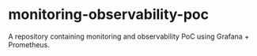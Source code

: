 # monitoring-observability-poc
A repository containing monitoring and observability PoC using Grafana + Prometheus.
